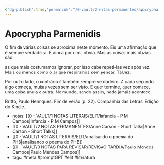 ```yaml
---
{"dg-publish":true,"permalink":"/0-vault/2-notas-permanentes/apocrypha-parmenidis/","tags":["meta","promptGPT","elit","literatura"],"dgHomeLink":true,"dgShowLocalGraph":true,"dgShowFileTree":true,"dgEnableSearch":true,"noteIcon":""}
---
```


# Apocrypha Parmenidis 

O fim de várias coisas se aproxima neste 
momento. Eis uma afirmação 
que é sempre verdadeira. E ainda por cima 
óbvia. Mas as coisas mais óbvias são

as que mais costumamos ignorar, 
por isso cabe repeti-las vez 
após vez. Mais ou menos como o ar 
que respiramos sem pensar. Talvez. 

Por outro lado, o contrário é também 
sempre verdadeiro. A cada segundo 
algo começa, muitas vezes sem 
ser visto. E quer termine, quer comece, 
uma coisa anula a outra. No mundo, 
sendo assim, nada jamais acontece.

Britto, Paulo Henriques. Fim de verão (p. 22). Companhia das Letras. Edição do Kindle. 

- notas: [[0 - VAULT/1 NOTAS LITERAIS/ELIT/Infancia - P M Campos\|Infancia - P M Campos]]
- [[0 - VAULT/2 NOTAS PERMANENTES/Anne Carson - Short Talks\|Anne Carson - Short Talks]]
- [[0 - VAULT/1 NOTAS LITERAIS/ELIT/analisando o poema do PHB\|analisando o poema do PHB]]
- [[0 - VAULT/3 NOTAS PARA REVISAR/REVISÃO TARDIA/Paulo Mendes Campos\|Paulo Mendes Campos]]
- tags: #meta #promptGPT #elit #literatura 